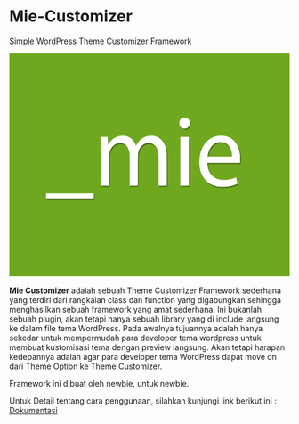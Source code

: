 # Mie-Customizer
Simple WordPress Theme Customizer Framework

<img src="screenshot.png" alt="Mie Screenshot" width=880 height=400>

<b>Mie Customizer</b> adalah sebuah Theme Customizer Framework sederhana yang terdiri dari rangkaian class dan function yang digabungkan sehingga menghasilkan sebuah framework yang amat sederhana. Ini bukanlah sebuah plugin, akan tetapi hanya sebuah library yang di include langsung ke dalam file tema WordPress. Pada awalnya tujuannya adalah hanya sekedar untuk mempermudah para developer tema wordpress untuk membuat kustomisasi tema dengan preview langsung. Akan tetapi harapan kedepannya adalah agar para developer tema WordPress dapat move on dari Theme Option ke Theme Customizer.

Framework ini dibuat oleh newbie, untuk newbie.

Untuk Detail tentang cara penggunaan, silahkan kunjungi link berikut ini : <a href="http://mie.alispx.me">Dokumentasi</a>
